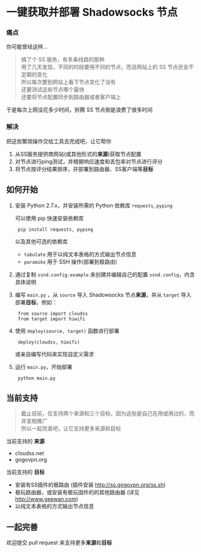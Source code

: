 # 一键获取并部署 Shadowsocks 节点

### 痛点

你可能曾经这样...

> 搞了个 SS 服务，有多条线路的那种    
> 用了几天发现，不同的时段要用不同的节点，而且网站上的 SS 节点还会不定期的变化    
> 所以每次要到网站上看下节点变化了没有    
> 还要测试这些节点哪个最快    
> 还要将节点配置同步到路由器或者客户端上    

于是每次上网没花多少时间，折腾 SS 节点倒是浪费了很多时间

### 解决

把这些繁琐操作交给工具去完成吧，让它帮你

1. 从SS服务提供商网站(或其他形式的**来源**)获取节点配置
2. 对节点进行ping测试，并根据响应速度和丢包率对节点进行评分
3. 将节点按评分结果排序，并部署到路由器、SS客户端等**目标**

## 如何开始

1. 安装 Python 2.7.x，并安装所需的 Python 依赖库 `requests`, `pyping`

	可以使用 pip 快速安装依赖库

		pip install requests, pyping

	以及其他可选的依赖库
	
	* `tabulate` 用于以纯文本表格的方式输出节点信息
	* `paramiko` 用于 SSH 操作(部署到极路由)

2. 通过复制 `ssnd.config.example` 来创建并编辑自己的配置 `ssnd.config`，内含具体说明

3. 编写 `main.py` ，从 `source` 导入 Shadowsocks 节点**来源**，并从 `target` 导入部署**目标**，例如：

		from source import cloudss
		from target import hiwifi

5. 使用 `deploy(source, target)` 函数进行部署

		deploy(cloudss, hiwifi)
		
	或亲自编写代码来实现自定义需求

6. 运行 `main.py`，开始部署

		python main.py

## 当前支持

> 截止目前，仅支持两个来源和三个目标，因为这些是自己在用或用过的，而非变相推广  
> 所以一起完善吧，让它支持更多来源和目标

当前支持的 **来源**

* cloudss.net
* gogovpn.org

当前支持的 **目标**

* 安装有SS插件的极路由 (插件安装 http://ss.gogovpn.org/ss.sh)
* 极玩路由器，或安装有极玩固件的的其他路由器 (详见 http://www.geewan.com)
* 以纯文本表格的方式输出节点信息

## 一起完善

欢迎提交 pull request 来支持更多**来源**和**目标**



